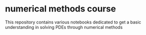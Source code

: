 # numerical methods course

This repository contains various notebooks dedicated to get a basic understanding in solving PDEs through numerical methods


